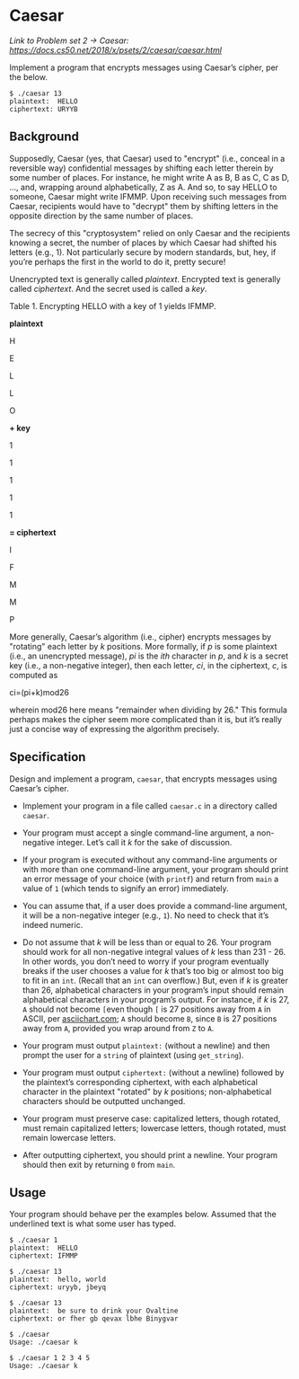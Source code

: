 
# Caesar

*Link to Problem set 2 -> Caesar: 
https://docs.cs50.net/2018/x/psets/2/caesar/caesar.html*

Implement a program that encrypts messages using Caesar’s cipher, per the below.

```
$ ./caesar 13
plaintext:  HELLO
ciphertext: URYYB
```

## Background

Supposedly, Caesar (yes, that Caesar) used to "encrypt" (i.e., conceal in a reversible way) confidential messages by shifting each letter therein by some number of places. For instance, he might write A as B, B as C, C as D, …​, and, wrapping around alphabetically, Z as A. And so, to say HELLO to someone, Caesar might write IFMMP. Upon receiving such messages from Caesar, recipients would have to "decrypt" them by shifting letters in the opposite direction by the same number of places.

The secrecy of this "cryptosystem" relied on only Caesar and the recipients knowing a secret, the number of places by which Caesar had shifted his letters (e.g., 1). Not particularly secure by modern standards, but, hey, if you’re perhaps the first in the world to do it, pretty secure!

Unencrypted text is generally called  _plaintext_. Encrypted text is generally called  _ciphertext_. And the secret used is called a  _key_.

Table 1. Encrypting HELLO with a key of 1 yields IFMMP.

**plaintext**

H

E

L

L

O

**+ key**

1

1

1

1

1

**= ciphertext**

I

F

M

M

P

More generally, Caesar’s algorithm (i.e., cipher) encrypts messages by "rotating" each letter by  _k_  positions. More formally, if  _p_  is some plaintext (i.e., an unencrypted message),  _pi_  is the  _ith_  character in  _p_, and  _k_  is a secret key (i.e., a non-negative integer), then each letter,  _ci_, in the ciphertext,  _c_, is computed as

ci=(pi+k)mod26

wherein  mod26  here means "remainder when dividing by 26." This formula perhaps makes the cipher seem more complicated than it is, but it’s really just a concise way of expressing the algorithm precisely.

## Specification
Design and implement a program,  `caesar`, that encrypts messages using Caesar’s cipher.

-   Implement your program in a file called  `caesar.c`  in a directory called  `caesar`.
    
-   Your program must accept a single command-line argument, a non-negative integer. Let’s call it  _k_  for the sake of discussion.
    
-   If your program is executed without any command-line arguments or with more than one command-line argument, your program should print an error message of your choice (with  `printf`) and return from  `main`  a value of  `1`  (which tends to signify an error) immediately.
    
-   You can assume that, if a user does provide a command-line argument, it will be a non-negative integer (e.g.,  `1`). No need to check that it’s indeed numeric.
    
-   Do not assume that  _k_  will be less than or equal to 26. Your program should work for all non-negative integral values of  _k_  less than 231  - 26. In other words, you don’t need to worry if your program eventually breaks if the user chooses a value for  _k_  that’s too big or almost too big to fit in an  `int`. (Recall that an  `int`  can overflow.) But, even if  _k_  is greater than 26, alphabetical characters in your program’s input should remain alphabetical characters in your program’s output. For instance, if  _k_  is 27,  `A`  should not become  `[`even though  `[`  is 27 positions away from  `A`  in ASCII, per  [asciichart.com](http://www.asciichart.com/);  `A`  should become  `B`, since  `B`  is 27 positions away from  `A`, provided you wrap around from  `Z`  to  `A`.
    
-   Your program must output  `plaintext:`  (without a newline) and then prompt the user for a  `string`  of plaintext (using  `get_string`).
    
-   Your program must output  `ciphertext:`  (without a newline) followed by the plaintext’s corresponding ciphertext, with each alphabetical character in the plaintext "rotated" by  _k_  positions; non-alphabetical characters should be outputted unchanged.
    
-   Your program must preserve case: capitalized letters, though rotated, must remain capitalized letters; lowercase letters, though rotated, must remain lowercase letters.
    
-   After outputting ciphertext, you should print a newline. Your program should then exit by returning  `0`  from  `main`.
    

## Usage

Your program should behave per the examples below. Assumed that the underlined text is what some user has typed.

```
$ ./caesar 1
plaintext:  HELLO
ciphertext: IFMMP
```

```
$ ./caesar 13
plaintext:  hello, world
ciphertext: uryyb, jbeyq
```

```
$ ./caesar 13
plaintext:  be sure to drink your Ovaltine
ciphertext: or fher gb qevax lbhe Binygvar
```

```
$ ./caesar
Usage: ./caesar k
```

```
$ ./caesar 1 2 3 4 5
Usage: ./caesar k
```
